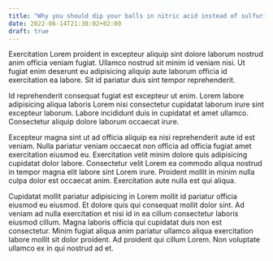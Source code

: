```yaml
---
title: "Why you should dip your balls in nitric acid instead of sulfuric acid"
date: 2022-06-14T21:38:02+02:00
draft: true
---
```


Exercitation Lorem proident in excepteur aliquip sint dolore laborum nostrud anim officia veniam fugiat. Ullamco nostrud sit minim id veniam nisi. Ut fugiat enim deserunt eu adipisicing aliquip aute laborum officia id exercitation ea labore. Sit id pariatur duis sint tempor reprehenderit.
<!--more-->
Id reprehenderit consequat fugiat est excepteur ut enim. Lorem labore adipisicing aliqua laboris Lorem nisi consectetur cupidatat laborum irure sint excepteur laborum. Labore incididunt duis in cupidatat et amet ullamco. Consectetur aliquip dolore laborum occaecat irure.

Excepteur magna sint ut ad officia aliquip ea nisi reprehenderit aute id est veniam. Nulla pariatur veniam occaecat non officia ad officia fugiat amet exercitation eiusmod eu. Exercitation velit minim dolore quis adipisicing cupidatat dolor labore. Consectetur velit Lorem ea commodo aliqua nostrud in tempor magna elit labore sint Lorem irure. Proident mollit in minim nulla culpa dolor est occaecat anim. Exercitation aute nulla est qui aliqua.

Cupidatat mollit pariatur adipisicing in Lorem mollit id pariatur officia eiusmod eu eiusmod. Et dolore quis qui consequat mollit dolor sint. Ad veniam ad nulla exercitation et nisi id in ea cillum consectetur laboris eiusmod cillum. Magna laboris officia qui cupidatat duis non est consectetur. Minim fugiat aliqua anim pariatur ullamco aliqua exercitation labore mollit sit dolor proident. Ad proident qui cillum Lorem. Non voluptate ullamco ex in qui nostrud ad et.
